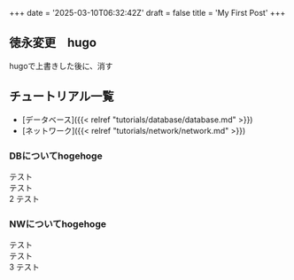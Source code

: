 +++
date = '2025-03-10T06:32:42Z'
draft = false
title = 'My First Post'
+++


## 徳永変更　hugo

hugoで上書きした後に、消す

## チュートリアル一覧



- [データベース]({{< relref "tutorials/database/database.md" >}})
- [ネットワーク]({{< relref "tutorials/network/network.md" >}})


### DBについてhogehoge
テスト<br>
テスト<br>2
テスト<br>


### NWについてhogehoge
テスト<br>
テスト<br>3
テスト<br>

